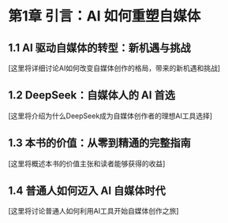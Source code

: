 # 第1章 引言：AI 如何重塑自媒体

## 1.1 AI 驱动自媒体的转型：新机遇与挑战

[这里将详细讨论AI如何改变自媒体创作的格局，带来的新机遇和挑战]

## 1.2 DeepSeek：自媒体人的 AI 首选

[这里将介绍为什么DeepSeek成为自媒体创作者的理想AI工具选择]

## 1.3 本书的价值：从零到精通的完整指南

[这里将概述本书的价值主张和读者能够获得的收益]

## 1.4 普通人如何迈入 AI 自媒体时代

[这里将讨论普通人如何利用AI工具开始自媒体创作之旅] 